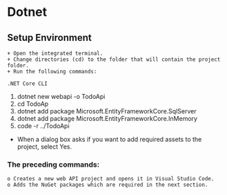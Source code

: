 # Dotnet
## Setup Environment
    + Open the integrated terminal.
    + Change directories (cd) to the folder that will contain the project folder.
    + Run the following commands:

    .NET Core CLI
1.   dotnet new webapi -o TodoApi
2.   cd TodoAp       
3.   dotnet add package Microsoft.EntityFrameworkCore.SqlServer
4.    dotnet add package Microsoft.EntityFrameworkCore.InMemory
5.   code -r ../TodoApi
+   When a dialog box asks if you want to add required assets to the project,
select Yes.

### The preceding commands:
    o Creates a new web API project and opens it in Visual Studio Code.
    o Adds the NuGet packages which are required in the next section.
